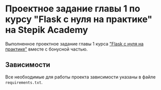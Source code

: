 # Проектное задание главы 1 по курсу "Flask с нуля на практике" на Stepik Academy

Выполненное проектное задание главы 1 курса ["Flask с нуля на практике"](https://stepik.org/lesson/287823) вместе с бонусной частью.

## Зависимости

Все необходимые для работы проекта зависимости указаны в файле `requirements.txt`.